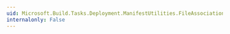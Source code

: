 ```yaml
---
uid: Microsoft.Build.Tasks.Deployment.ManifestUtilities.FileAssociation.ProgId
internalonly: False
---
```

